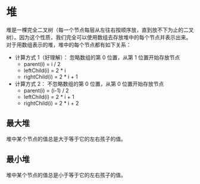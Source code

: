 # 堆

堆是一棵完全二叉树（每一个节点每层从左往右按顺序放，直到放不下为止的二叉树）。因为这个性质，我们完全可以使用数组去存放堆中的每个节点并表示出来。对于用数组表示的堆，堆中的每个节点都有如下关系：

- 计算方式 1（好理解）： 忽略数组的第 0 位置，从第 1 位置开始存放节点
  - parent(i) = i / 2
  - leftChild(i) = 2 \* i
  - rightChild(i) = 2 \* i + 1
- 计算方式 2： 不忽略数组的第 0 位置，从第 0 位置开始存放节点
  - parent(i) = (i-1) / 2
  - leftChild(i) = 2 \* i + 1
  - rightChild(i) = 2 \* i + 2

## 最大堆

堆中某个节点的值总是大于等于它的左右孩子的值。

## 最小堆

堆中某个节点的值总是小于等于它的左右孩子的值。
